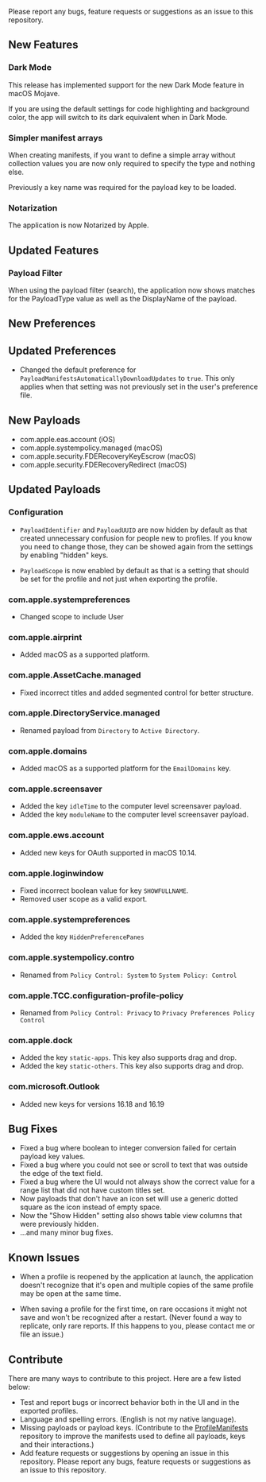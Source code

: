 Please report any bugs, feature requests or suggestions as an issue to this repository.

## New Features

### Dark Mode

This release has implemented support for the new Dark Mode feature in macOS Mojave.

If you are using the default settings for code highlighting and background color, the app will switch to its dark equivalent when in Dark Mode.

### Simpler manifest arrays

When creating manifests, if you want to define a simple array without collection values you are now only required to specify the type and nothing else.

Previously a key name was required for the payload key to be loaded.

### Notarization

The application is now Notarized by Apple.

## Updated Features

### Payload Filter

When using the payload filter (search), the application now shows matches for the PayloadType value as well as the DisplayName of the payload.


## New Preferences


## Updated Preferences

* Changed the default preference for `PayloadManifestsAutomaticallyDownloadUpdates` to `true`.
 This only applies when that setting was not previously set in the user's preference file.

## New Payloads

* com.apple.eas.account (iOS)
* com.apple.systempolicy.managed (macOS)
* com.apple.security.FDERecoveryKeyEscrow (macOS)
* com.apple.security.FDERecoveryRedirect (macOS)

## Updated Payloads

### Configuration

*  `PayloadIdentifier` and `PayloadUUID` are now hidden by default as that created unnecessary confusion for people new to profiles. 
 If you know you need to change those, they can be showed again from the settings by enabling "hidden" keys.

* `PayloadScope` is now enabled by default as that is a setting that should be set for the profile and not just when exporting the profile.

### com.apple.systempreferences

* Changed scope to include User

### com.apple.airprint

* Added macOS as a supported platform.

### com.apple.AssetCache.managed

* Fixed incorrect titles and added segmented control for better structure.

### com.apple.DirectoryService.managed

* Renamed payload from `Directory` to `Active Directory`.

### com.apple.domains

* Added macOS as a supported platform for the `EmailDomains` key.

### com.apple.screensaver

* Added the key `idleTime` to the computer level screensaver payload.
* Added the key `moduleName` to the computer level screensaver payload.

### com.apple.ews.account

* Added new keys for OAuth supported in macOS 10.14.

### com.apple.loginwindow

* Fixed incorrect boolean value for key `SHOWFULLNAME`.
* Removed user scope as a valid export.

### com.apple.systempreferences

* Added the key `HiddenPreferencePanes`

### com.apple.systempolicy.contro

* Renamed from `Policy Control: System` to `System Policy: Control`

### com.apple.TCC.configuration-profile-policy

* Renamed from `Policy Control: Privacy` to `Privacy Preferences Policy Control`

### com.apple.dock

* Added the key `static-apps`. This key also supports drag and drop.
* Added the key `static-others`. This key also supports drag and drop.

### com.microsoft.Outlook

* Added new keys for versions 16.18 and 16.19

## Bug Fixes

* Fixed a bug where boolean to integer conversion failed for certain payload key values.
* Fixed a bug where you could not see or scroll to text that was outside the edge of the text field.
* Fixed a bug where the UI would not always show the correct value for a range list that did not have custom titles set.
* Now payloads that don't have an icon set will use a generic dotted square as the icon instead of empty space.
* Now the "Show Hidden" setting also shows table view columns that were previously hidden.
* ...and many minor bug fixes. 

## Known Issues

* When a profile is reopened by the application at launch, the application doesn't recognize that it's open and multiple copies of the same profile may be open at the same time.

* When saving a profile for the first time, on rare occasions it might not save and won't be recognized after a restart.
(Never found a way to replicate, only rare reports. If this happens to you, please contact me or file an issue.)

## Contribute

There are many ways to contribute to this project. Here are a few listed below:

* Test and report bugs or incorrect behavior both in the UI and in the exported profiles.
* Language and spelling errors. (English is not my native language).
* Missing payloads or payload keys. (Contribute to the [ProfileManifests](https://github.com/erikberglund/ProfileManifests) repository to improve the manifests used to define all payloads, keys and their interactions.)
* Add feature requests or suggestions by opening an issue in this repository.
Please report any bugs, feature requests or suggestions as an issue to this repository.